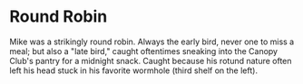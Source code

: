 Round Robin
===========

Mike was a strikingly round robin. Always the early bird, never one to miss a meal; but also a "late bird," caught oftentimes sneaking into the Canopy Club's pantry for a midnight snack.  Caught because his rotund nature often left his head stuck in his favorite wormhole (third shelf on the left).
